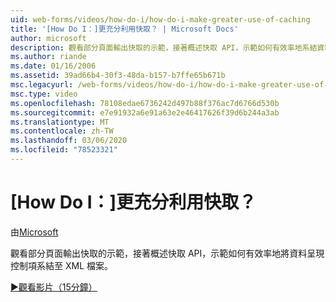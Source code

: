 ```yaml
---
uid: web-forms/videos/how-do-i/how-do-i-make-greater-use-of-caching
title: '[How Do I：]更充分利用快取？ | Microsoft Docs'
author: microsoft
description: 觀看部分頁面輸出快取的示範，接著概述快取 API，示範如何有效率地系結資料呈現 。
ms.author: riande
ms.date: 01/16/2006
ms.assetid: 39ad66b4-30f3-48da-b157-b7ffe65b671b
msc.legacyurl: /web-forms/videos/how-do-i/how-do-i-make-greater-use-of-caching
msc.type: video
ms.openlocfilehash: 78108edae6736242d497b88f376ac7d6766d530b
ms.sourcegitcommit: e7e91932a6e91a63e2e46417626f39d6b244a3ab
ms.translationtype: MT
ms.contentlocale: zh-TW
ms.lasthandoff: 03/06/2020
ms.locfileid: "78523321"
---
```

# <a name="how-do-i-make-greater-use-of-caching"></a>[How Do I：]更充分利用快取？

由[Microsoft](https://github.com/microsoft)

觀看部分頁面輸出快取的示範，接著概述快取 API，示範如何有效率地將資料呈現控制項系結至 XML 檔案。

[&#9654;觀看影片（15分鐘）](https://channel9.msdn.com/Blogs/ASP-NET-Site-Videos/how-do-i-make-greater-use-of-caching)
